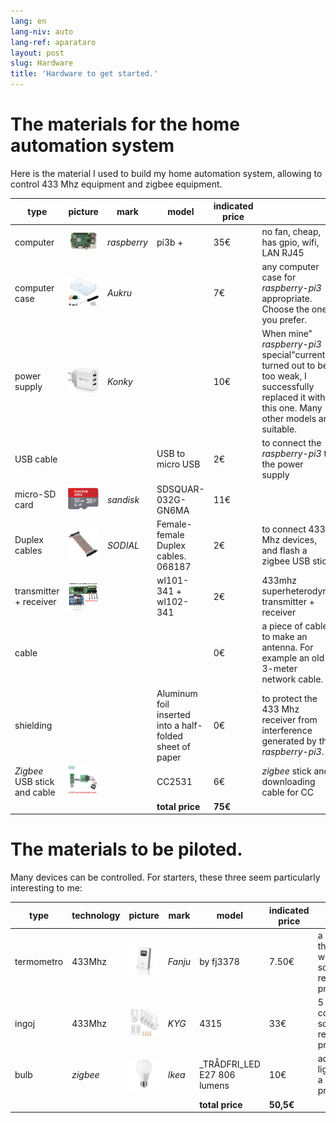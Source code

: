 ```yaml
---
lang: en
lang-niv: auto
lang-ref: aparataro
layout: post
slug: Hardware
title: 'Hardware to get started.'
---
```

   
# The materials for the home automation system

Here is the material I used to build my home automation system, allowing to control 433 Mhz equipment and zigbee equipment.

|type|picture|mark|model|indicated price||
| --- | --- | --- | --- | --- | --- | 
|computer|![](/public/pi.jpg) | _raspberry_ |pi3b +| 35€ |no fan, cheap, has gpio, wifi, LAN RJ45|
|computer case|![](/public/loĝejo.jpg) | _Aukru_ | | 7€ |any computer case for _raspberry-pi3_ appropriate. Choose the one you prefer.|
|power supply|![](/public/elektroprovizo.jpg) | _Konky_ | | 10€ |When mine" _raspberry-pi3_ special"current turned out to be too weak, I successfully replaced it with this one. Many other models are suitable.|
|USB cable|  |  |USB to micro USB| 2€ |to connect the _raspberry-pi3_ to the power supply|
|micro-SD card|![](/public/SD.jpg) | _sandisk_ | SDSQUAR-032G-GN6MA | 11€ ||
|Duplex cables|![](/public/dupont.jpg) | _SODIAL_ |Female-female Duplex cables. 068187| 2€|to connect 433 Mhz devices, and flash a zigbee USB stick|
|transmitter + receiver|![](/public/dissendilo-ricevilo-433Mhz.jpg) | |wl101-341 + wl102-341| 2€ |433mhz superheterodyne transmitter + receiver|
|cable| | || 0€ |a piece of cable to make an antenna. For example an old 3-meter network cable.|
|shielding| | |Aluminum foil inserted into a half-folded sheet of paper| 0€ |to protect the 433 Mhz receiver from interference generated by the _raspberry-pi3_.|
|  _Zigbee_ USB stick and cable|![](/public/cc2531+kablo.jpg) |  | CC2531|6€ | _zigbee_ stick and downloading cable for CC|
| | | | **total price** | **75€** | 



# The materials to be piloted.

Many devices can be controlled. For starters, these three seem particularly interesting to me:

|type|technology|picture|mark|model|indicated price|why|
| --- | --- | --- | --- | --- | --- | --- |
| termometro |433Mhz| ![](/public/fanju.jpeg)| _Fanju_ |by fj3378| 7.50€|a thermometer with a screen at a reasonable price.|
| ingoj |433Mhz|![](/public/KYG.jpg)| _KYG_ | 4315 | 33€ |5 remote controlled sockets at a reasonable price.|
|bulb| _zigbee_ |![](/public/tradfri.jpg)| _Ikea_ | _TRÅDFRI_LED E27 806 lumens| 10€ |adjustable light bulb at a reasonable price.|
| | | | | **total price** | **50,5€** | |

